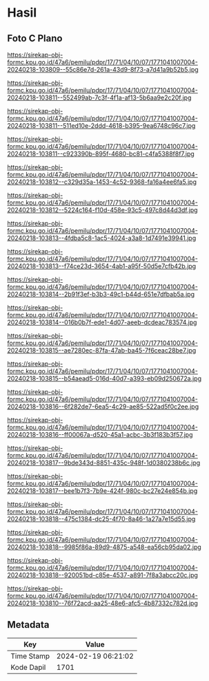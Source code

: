 # Hasil

## Foto C Plano

https://sirekap-obj-formc.kpu.go.id/47a6/pemilu/pdpr/17/71/04/10/07/1771041007004-20240218-103809--55c86e7d-261a-43d9-8f73-a7d41a9b52b5.jpg

https://sirekap-obj-formc.kpu.go.id/47a6/pemilu/pdpr/17/71/04/10/07/1771041007004-20240218-103811--552499ab-7c3f-4f1a-af13-5b6aa9e2c20f.jpg

https://sirekap-obj-formc.kpu.go.id/47a6/pemilu/pdpr/17/71/04/10/07/1771041007004-20240218-103811--511ed10e-2ddd-4618-b395-9ea6748c96c7.jpg

https://sirekap-obj-formc.kpu.go.id/47a6/pemilu/pdpr/17/71/04/10/07/1771041007004-20240218-103811--c923390b-895f-4680-bc81-c4fa5388f8f7.jpg

https://sirekap-obj-formc.kpu.go.id/47a6/pemilu/pdpr/17/71/04/10/07/1771041007004-20240218-103812--c329d35a-1453-4c52-9368-fa16a4ee6fa5.jpg

https://sirekap-obj-formc.kpu.go.id/47a6/pemilu/pdpr/17/71/04/10/07/1771041007004-20240218-103812--5224c164-f10d-458e-93c5-497c8d44d3df.jpg

https://sirekap-obj-formc.kpu.go.id/47a6/pemilu/pdpr/17/71/04/10/07/1771041007004-20240218-103813--4fdba5c8-1ac5-4024-a3a8-1d7491e39941.jpg

https://sirekap-obj-formc.kpu.go.id/47a6/pemilu/pdpr/17/71/04/10/07/1771041007004-20240218-103813--f74ce23d-3654-4ab1-a95f-50d5e7cfb42b.jpg

https://sirekap-obj-formc.kpu.go.id/47a6/pemilu/pdpr/17/71/04/10/07/1771041007004-20240218-103814--2b91f3ef-b3b3-49c1-b44d-651e7dfbab5a.jpg

https://sirekap-obj-formc.kpu.go.id/47a6/pemilu/pdpr/17/71/04/10/07/1771041007004-20240218-103814--016b0b7f-ede1-4d07-aeeb-dcdeac783574.jpg

https://sirekap-obj-formc.kpu.go.id/47a6/pemilu/pdpr/17/71/04/10/07/1771041007004-20240218-103815--ae7280ec-87fa-47ab-ba45-7f6ceac28be7.jpg

https://sirekap-obj-formc.kpu.go.id/47a6/pemilu/pdpr/17/71/04/10/07/1771041007004-20240218-103815--b54aead5-016d-40d7-a393-eb09d250672a.jpg

https://sirekap-obj-formc.kpu.go.id/47a6/pemilu/pdpr/17/71/04/10/07/1771041007004-20240218-103816--6f282de7-6ea5-4c29-ae85-522ad5f0c2ee.jpg

https://sirekap-obj-formc.kpu.go.id/47a6/pemilu/pdpr/17/71/04/10/07/1771041007004-20240218-103816--ff00067a-d520-45a1-acbc-3b3f183b3f57.jpg

https://sirekap-obj-formc.kpu.go.id/47a6/pemilu/pdpr/17/71/04/10/07/1771041007004-20240218-103817--9bde343d-8851-435c-948f-1d0380238b6c.jpg

https://sirekap-obj-formc.kpu.go.id/47a6/pemilu/pdpr/17/71/04/10/07/1771041007004-20240218-103817--bee1b7f3-7b9e-424f-980c-bc27e24e854b.jpg

https://sirekap-obj-formc.kpu.go.id/47a6/pemilu/pdpr/17/71/04/10/07/1771041007004-20240218-103818--475c1384-dc25-4f70-8a46-1a27a7e15d55.jpg

https://sirekap-obj-formc.kpu.go.id/47a6/pemilu/pdpr/17/71/04/10/07/1771041007004-20240218-103818--9985f86a-89d9-4875-a548-ea56cb95da02.jpg

https://sirekap-obj-formc.kpu.go.id/47a6/pemilu/pdpr/17/71/04/10/07/1771041007004-20240218-103818--920051bd-c85e-4537-a891-7f8a3abcc20c.jpg

https://sirekap-obj-formc.kpu.go.id/47a6/pemilu/pdpr/17/71/04/10/07/1771041007004-20240218-103810--76f72acd-aa25-48e6-afc5-4b87332c782d.jpg


## Metadata

| Key        | Value               |
| ---------- | ------------------- |
| Time Stamp | 2024-02-19 06:21:02 |
| Kode Dapil | 1701                |



